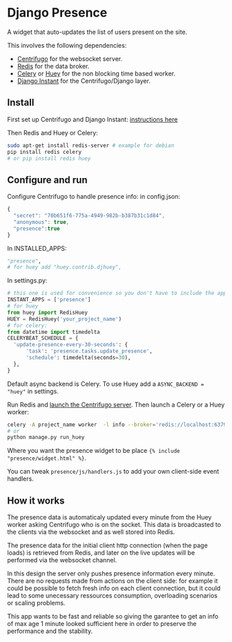 # Django Presence

A widget that auto-updates the list of users present on the site.

This involves the following dependencies: 

- [Centrifugo](https://github.com/centrifugal/centrifugo/) for the websocket server.
- [Redis](http://redis.io/) for the data broker.
- [Celery](https://github.com/celery/celery) or [Huey](https://github.com/coleifer/huey) for the non blocking time based worker.
- [Django Instant](https://github.com/synw/django-instant) for the Centrifugo/Django layer.

## Install

First set up Centrifugo and Django Instant:
 [instructions here](http://django-instant.readthedocs.io/en/latest/src/install.html)
 
Then Redis and Huey or Celery:

  ```bash
sudo apt-get install redis-server # example for debian
pip install redis celery
# or pip install redis huey
  ```

## Configure and run

Configure Centrifugo to handle presence info: in config.json:

  ```javascript
{
	"secret": "70b651f6-775a-4949-982b-b387b31c1d84",
	"anonymous": true,
	"presence":true
}
  ```

In INSTALLED_APPS:

   ```python
"presence",
# for huey add "huey.contrib.djhuey",
  ```

In settings.py:
  ```python
# this one is used for convenience so you don't have to include the app in the templates by yourself
INSTANT_APPS = ['presence'] 
# for huey
from huey import RedisHuey
HUEY = RedisHuey('your_project_name')
# for celery:
from datetime import timedelta
CELERYBEAT_SCHEDULE = {
    'update-presence-every-30-seconds': {
        'task': 'presence.tasks.update_presence',
        'schedule': timedelta(seconds=30),
    },
}

  ```
  
Default async backend is Celery. To use Huey add a ``ASYNC_BACKEND = "huey"`` in settings.

Run Redis and [launch the Centrifugo server](http://django-instant.readthedocs.io/en/latest/src/usage.html). 
Then launch a Celery or a Huey worker:

  ```bash
celery -A project_name worker  -l info --broker='redis://localhost:6379/0' -B
# or
python manage.py run_huey
  ``` 

Where you want the presence widget to be place `{% include "presence/widget.html" %}`.

You can tweak ``presence/js/handlers.js`` to add your own client-side event handlers.  

## How it works

The presence data is automaticaly updated every minute from the Huey worker asking Centrifugo who is on the socket. 
This data is broadcasted to the clients via the websocket and as well stored into Redis.

The presence data for the initial client http connection (when the page loads) is retrieved from Redis, 
and later on the live updates will be performed via the websocket channel. 

In this design the server only pushes presence information every minute. There are no requests made from actions on the
client side: for example it could be possible to fetch fresh info on each client connection, but it could lead to some
unecessary ressources consumption, overloading scenarios or scaling problems. 

This app wants to be fast and reliable so giving the garantee to get an info of max age 1 minute looked 
sufficient here in order to preserve the performance and the stability.

